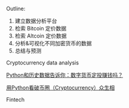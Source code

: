 Outline:

1. 建立数据分析平台
2. 检索 Bitcoin 定价数据
3. 检索 Altcoin 定价数据
4. 分析&可视化不同加密货币的数据
5. 总结与预测

Cryptocurrency  data analysis







[Python和历史数据告诉你：数字货币定投赚钱吗？](https://www.youtube.com/watch?v=7eW8jzeKJuc)



[用Python看破币圈（Cryptocurrency）众生相](https://www.youtube.com/watch?v=QWvYS_VuvJg)

Fintech 